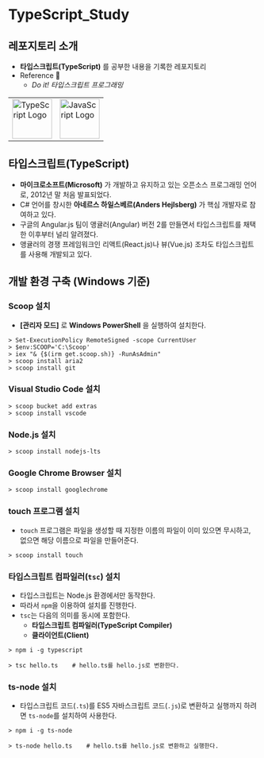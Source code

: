 # TypeScript_Study
## 레포지토리 소개

- **타입스크립트(TypeScript)** 를 공부한 내용을 기록한 레포지토리
- Reference 📖
    - *Do it! 타입스크립트 프로그래밍* 

<table>
    <tr>
        <td><img src="https://upload.wikimedia.org/wikipedia/commons/thumb/4/4c/Typescript_logo_2020.svg/1200px-Typescript_logo_2020.svg.png" width="80" alt="TypeScript Logo"/></td>
        <td><img src="https://upload.wikimedia.org/wikipedia/commons/thumb/6/6a/JavaScript-logo.png/768px-JavaScript-logo.png" width="80" alt="JavaScript Logo"/></td>
    </tr>
</table>


## 타입스크립트(TypeScript)
- **마이크로소프트(Microsoft)** 가 개발하고 유지하고 있는 오픈소스 프로그래밍 언어로, 2012년 말 처음 발표되었다.
- C# 언어를 창시한 **아네르스 하일스베르(Anders Hejlsberg)** 가 핵심 개발자로 참여하고 있다.
- 구글의 Angular.js 팀이 앵귤러(Angular) 버전 2를 만들면서 타입스크립트를 채택한 이후부터 널리 알려졌다.
- 앵귤러의 경쟁 프레임워크인 리액트(React.js)나 뷰(Vue.js) 조차도 타입스크립트를 사용해 개발되고 있다.

## 개발 환경 구축 (Windows 기준)
### Scoop 설치
- **[관리자 모드]** 로 **Windows PowerShell** 을 실행하여 설치한다.

```shell
> Set-ExecutionPolicy RemoteSigned -scope CurrentUser 
> $env:SCOOP='C:\Scoop'
> iex "& {$(irm get.scoop.sh)} -RunAsAdmin"
> scoop install aria2
> scoop install git
```

### Visual Studio Code 설치

```shell
> scoop bucket add extras   
> scoop install vscode    
```

### Node.js 설치

```shell
> scoop install nodejs-lts    
```

### Google Chrome Browser 설치

```shell
> scoop install googlechrome 
```

### touch 프로그램 설치
- `touch` 프로그램은 파일을 생성할 때 지정한 이름의 파일이 이미 있으면 무시하고, 없으면 해당 이름으로 파일을 만들어준다.

```shell
> scoop install touch
```

### 타입스크립트 컴파일러(`tsc`) 설치
- 타입스크립트는 Node.js 환경에서만 동작한다.
- 따라서 `npm`을 이용하여 설치를 진행한다.
- `tsc`는 다음의 의미를 동시에 포함한다.
    - **타입스크립트 컴파일러(TypeScript Compiler)**
    - **클라이언트(Client)**

```shell
> npm i -g typescript
```

```shell
> tsc hello.ts    # hello.ts를 hello.js로 변환한다.
```

### ts-node 설치
- 타입스크립트 코드(`.ts`)를 ES5 자바스크립트 코드(`.js`)로 변환하고 실행까지 하려면 `ts-node`를 설치하여 사용한다.

```shell
> npm i -g ts-node
```

```shell
> ts-node hello.ts    # hello.ts를 hello.js로 변환하고 실행한다.
```
